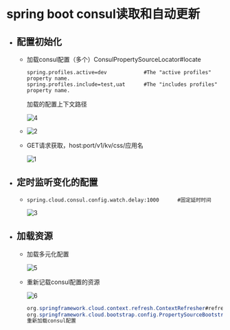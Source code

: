 # spring boot consul读取和自动更新

- ## 配置初始化

  - 加载consul配置（多个）ConsulPropertySourceLocator#locate

    ```properties
    spring.profiles.active=dev            #The "active profiles" property name.
    spring.profiles.include=test,uat      #The "includes profiles" property name.
    ```

    加载的配置上下文路径

    ![4](https://github.com/xxw1754352621/java-dev/blob/master/img/4.png)

    

  - ![2](https://github.com/xxw1754352621/java-dev/blob/master/img/2.png)

    

  - GET请求获取，host:port/v1/kv/css/应用名

    ![1](https://github.com/xxw1754352621/java-dev/blob/master/img/1.png)

- ## 定时监听变化的配置

  - ```properties
    spring.cloud.consul.config.watch.delay:1000      #固定延时时间
    ```

    ![3](https://github.com/xxw1754352621/java-dev/blob/master/img/3.png)
    

- ## 加载资源

  - 加载多元化配置
  
    ![5](https://github.com/xxw1754352621/java-dev/blob/master/img/5.png)
  
  - 重新记载consul配置的资源
  
    ![6](https://github.com/xxw1754352621/java-dev/blob/master/img/6.png)
    
    ```java
    org.springframework.cloud.context.refresh.ContextRefresher#refresh
    org.springframework.cloud.bootstrap.config.PropertySourceBootstrapConfiguration#initialize
    重新加载consul配置
    ```